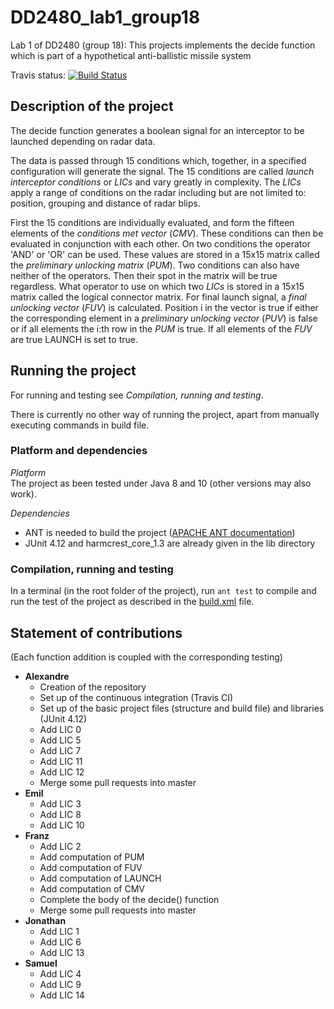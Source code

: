# DD2480_lab1_group18
Lab 1 of DD2480 (group 18): This projects implements the decide function which is part of a hypothetical anti-ballistic missile system

Travis status:
[![Build Status](https://travis-ci.org/apeinot/DD2480_lab1_group18.svg?branch=master)](https://travis-ci.org/apeinot/DD2480_lab1_group18)

## Description of the project
The decide function generates a boolean signal for an interceptor to be launched depending on radar data.

The data is passed through 15 conditions which, together, in a specified configuration will generate the signal.
The 15 conditions are called _launch interceptor conditions_ or *LICs* and vary greatly in complexity.
The *LICs* apply a range of conditions on the radar including but are not limited to: position, grouping and distance of radar blips.

First the 15 conditions are individually evaluated, and form the fifteen elements of the _conditions met vector_ (*CMV*).
These conditions can then be evaluated in conjunction with each other. On two conditions the operator 'AND'
or 'OR' can be used. These values are stored in a 15x15 matrix called the _preliminary unlocking matrix_ (*PUM*).
Two conditions can also have neither of the operators. Then their spot in the matrix will be true regardless.
What operator to use on which two *LICs* is stored in a 15x15 matrix called the logical connector matrix.
For final launch signal, a _final unlocking vector_ (*FUV*) is calculated.
Position i in the vector is true if either the corresponding element in a _preliminary unlocking vector_ (*PUV*)
is false or if all elements the i:th row in the *PUM* is true.
If all elements of the *FUV* are true LAUNCH is set to true.



## Running the project

For running and testing see *Compilation, running and testing*.

There is currently no other way of running the project, apart from manually executing commands in build file.

### Platform and dependencies

*Platform*  
The project as been tested under Java 8 and 10 (other versions may also work).

*Dependencies*  
* ANT is needed to build the project ([APACHE ANT documentation](https://ant.apache.org/manual/))
* JUnit 4.12 and harmcrest_core_1.3 are already given in the lib directory

### Compilation, running and testing

In a terminal (in the root folder of the project), run `ant test` to compile and run the test of the project as described in the [build.xml](build.xml) file.

## Statement of contributions

(Each function addition is coupled with the corresponding testing)

* **Alexandre**
  * Creation of the repository
  * Set up of the continuous integration (Travis CI)
  * Set up of the basic project files (structure and build file) and libraries (JUnit 4.12)
  * Add LIC 0
  * Add LIC 5
  * Add LIC 7
  * Add LIC 11
  * Add LIC 12
  * Merge some pull requests into master
* **Emil**
  * Add LIC 3
  * Add LIC 8
  * Add LIC 10
* **Franz**
  * Add LIC 2
  * Add computation of PUM
  * Add computation of FUV
  * Add computation of LAUNCH
  * Add computation of CMV
  * Complete the body of the decide() function
  * Merge some pull requests into master
* **Jonathan**
  * Add LIC 1
  * Add LIC 6
  * Add LIC 13
* **Samuel**
  * Add LIC 4
  * Add LIC 9
  * Add LIC 14
